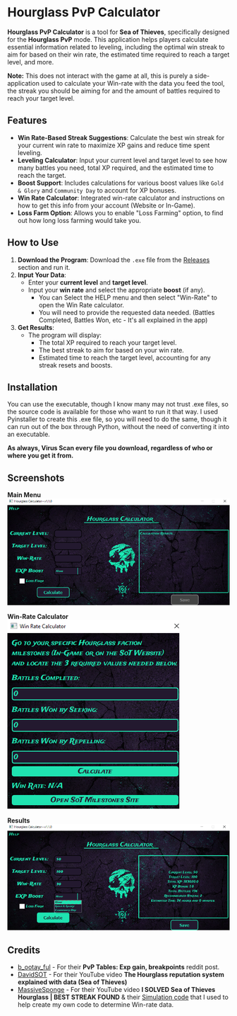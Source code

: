 # Hourglass PvP Calculator

**Hourglass PvP Calculator** is a tool for **Sea of Thieves**, specifically designed for the **Hourglass PvP** mode.
This application helps players calculate essential information related to leveling, including the optimal win streak to aim for based on their win rate, the estimated time required to reach a target level, and more.

__Note:__ 
This does not interact with the game at all, this is purely a side-application used to calculate your Win-rate with the data you feed the tool, the streak you should be aiming for and the amount of battles required to reach your target level.

## Features

- **Win Rate-Based Streak Suggestions**: Calculate the best win streak for your current win rate to maximize XP gains and reduce time spent leveling.
- **Leveling Calculator**: Input your current level and target level to see how many battles you need, total XP required, and the estimated time to reach the target.
- **Boost Support**: Includes calculations for various boost values like `Gold & Glory` and `Community Day` to account for XP bonuses.
- **Win Rate Calculator**: Integrated win-rate calculator and instructions on how to get this info from your account (Website or In-Game).
- **Loss Farm Option**: Allows you to enable "Loss Farming" option, to find out how long loss farming would take you.

## How to Use

1. **Download the Program**: Download the `.exe` file from the [Releases](https://github.com/Seshnik/Hourglass-Calculator/releases) section and run it.
2. **Input Your Data**:
   - Enter your **current level** and **target level**.
   - Input your **win rate** and select the appropriate **boost** (if any).
     - You can Select the HELP menu and then select "Win-Rate" to open the Win Rate calculator.
     - You will need to provide the requested data needed. (Battles Completed, Battles Won, etc - It's all explained in the app)
3. **Get Results**:
   - The program will display:
     - The total XP required to reach your target level.
     - The best streak to aim for based on your win rate.
     - Estimated time to reach the target level, accounting for any streak resets and boosts.

## Installation

You can use the executable, though I know many may not trust .exe files, so the source code is available for those who want to run it that way.
I used Pyinstaller to create this .exe file, so you will need to do the same, though it can run out of the box through Python, without the need of converting it into an executable.

**As always, Virus Scan every file you download, regardless of who or where you get it from.**

## Screenshots

**Main Menu**  
![Main](screenshots/main.png)

**Win-Rate Calculator**  
![Win-Rate](screenshots/winrate.png)

**Results**  
![Results](screenshots/results.png)

## Credits

- [b_ootay_ful](https://www.reddit.com/user/b_ootay_ful/) - For their **PvP Tables: Exp gain, breakpoints** reddit post.
- [DavidSOT](https://www.youtube.com/@DavidSOT) - For their YouTube video **The Hourglass reputation system explained with data (Sea of Thieves)**
- [MassiveSponge](https://www.youtube.com/@massivesponge) - For their YouTube video **I SOLVED Sea of Thieves Hourglass | BEST STREAK FOUND** & their [Simulation code](https://github.com/massivesponge/hourglass-solve) that I used to help create my own code to determine Win-rate data.
